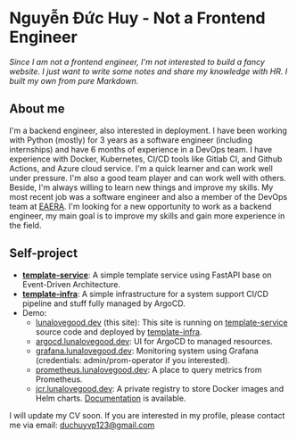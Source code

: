 # Nguyễn Đức Huy - Not a Frontend Engineer

*Since I am not a frontend engineer, I'm not interested to build a fancy website. I just want to write some notes and share my knowledge with HR. I built my own from pure Markdown.*

## About me

I'm a backend engineer, also interested in deployment. I have been working with Python (mostly) for 3 years as a software engineer (including internships) and have 6 months of experience in a DevOps team. I have experience with Docker, Kubernetes, CI/CD tools like Gitlab CI, and Github Actions, and Azure cloud service. I'm a quick learner and can work well under pressure. I'm also a good team player and can work well with others. Beside, I'm always willing to learn new things and improve my skills.
My most recent job was a software engineer and also a member of the DevOps team at [EAERA](https://eaera.com/). I'm looking for a new opportunity to work as a backend engineer, my main goal is to improve my skills and gain more experience in the field.

## Self-project

- **[template-service](https://github.com/duchuyvp/template-service)**: A simple template service using FastAPI base on Event-Driven
Architecture.
- **[template-infra](https://github.com/duchuyvp/template-infra)**: A simple infrastructure for a system support CI/CD pipeline and stuff fully managed by ArgoCD.
- Demo:
  - [lunalovegood.dev](https://lunalovegood.dev/) (this site): This site is running on [template-service](https://github.com/duchuyvp/template-service) source code and deployed by [template-infra](https://github.com/duchuyvp/template-infra).
  - [argocd.lunalovegood.dev](https://argocd.lunalovegood.dev/): UI for ArgoCD to managed resources.
  - [grafana.lunalovegood.dev](https://grafana.lunalovegood.dev/): Monitoring system using Grafana (credentials: admin/prom-operator if you interested).
  - [prometheus.lunalovegood.dev](https://prometheus.lunalovegood.dev/): A place to query metrics from Prometheus.
  - [jcr.lunalovegood.dev](https://jcr.lunalovegood.dev/): A private registry to store Docker images and Helm charts. [Documentation](https://github.com/duchuyvp/template-infra/blob/master/docs/container-registry.md) is available.

I will update my CV soon. If you are interested in my profile, please contact me via email: [duchuyvp123@gmail.com](mailto:duchuyvp123@gmail.com)
<!-- ## Education

- **High School** at [HSGS - Nguyen Du](http://c3nguyendu.daklak.edu.vn/), Đắk Lắk, Vietnam (2016 - 2019)
- **Bachelor of Computer Science** at [Hanoi University of Science](https://www.hus.edu.vn/), Ha Noi, Vietnam (2019 - 2023)

## Skills

- **Programming languages**: Python, Bash, SQL, C++
- **CI/CD**: Docker, Kubernetes, Gitlab CI, Github Actions, ArgoCD, Git
- **Database**: MySQL, PostgreSQL, Clickhouse
- **Cloud service**: Azure
- **System**: Linux

## Experience

- **Software Engineer** at [EAERA](https://eaera.com/) (2020 - 2021) -->
